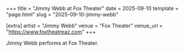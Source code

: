 +++
title = "Jimmy Webb at Fox Theater"
date = 2025-09-10
template = "page.html"
slug = "2025-09-10-jimmy-webb"

[extra]
artist = "Jimmy Webb"
venue = "Fox Theater"
venue_url = "https://www.foxtheatreaz.com"
+++

Jimmy Webb performs at Fox Theater.
